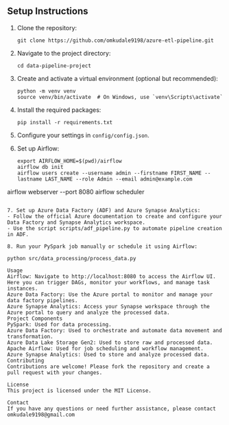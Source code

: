 
## Setup Instructions

1. Clone the repository:
    ```
    git clone https://github.com/omkudale9198/azure-etl-pipeline.git
    ```

2. Navigate to the project directory:
    ```
    cd data-pipeline-project
    ```

3. Create and activate a virtual environment (optional but recommended):
    ```
    python -m venv venv
    source venv/bin/activate  # On Windows, use `venv\Scripts\activate`
    ```

4. Install the required packages:
    ```
    pip install -r requirements.txt
    ```

5. Configure your settings in `config/config.json`.

6. Set up Airflow:
    ```
    export AIRFLOW_HOME=$(pwd)/airflow
    airflow db init
    airflow users create --username admin --firstname FIRST_NAME --lastname LAST_NAME --role Admin --email admin@example.com
   
airflow webserver --port 8080
airflow scheduler
```

7. Set up Azure Data Factory (ADF) and Azure Synapse Analytics:
- Follow the official Azure documentation to create and configure your Data Factory and Synapse Analytics workspace.
- Use the script scripts/adf_pipeline.py to automate pipeline creation in ADF.

8. Run your PySpark job manually or schedule it using Airflow:

python src/data_processing/process_data.py

Usage
Airflow: Navigate to http://localhost:8080 to access the Airflow UI. Here you can trigger DAGs, monitor your workflows, and manage task instances.
Azure Data Factory: Use the Azure portal to monitor and manage your data factory pipelines.
Azure Synapse Analytics: Access your Synapse workspace through the Azure portal to query and analyze the processed data.
Project Components
PySpark: Used for data processing.
Azure Data Factory: Used to orchestrate and automate data movement and transformation.
Azure Data Lake Storage Gen2: Used to store raw and processed data.
Apache Airflow: Used for job scheduling and workflow management.
Azure Synapse Analytics: Used to store and analyze processed data.
Contributing
Contributions are welcome! Please fork the repository and create a pull request with your changes.

License
This project is licensed under the MIT License.

Contact
If you have any questions or need further assistance, please contact omkudale9198@gmail.com
